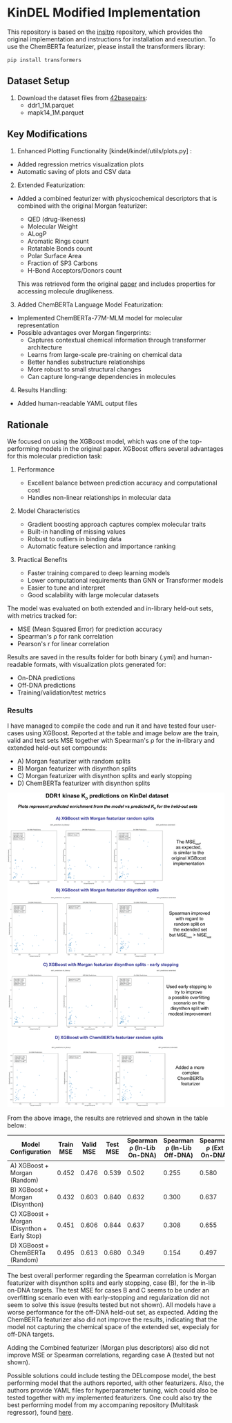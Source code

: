 # KinDEL Modified Implementation

This repository is based on the [insitro](https://github.com/insitro/kindel/tree/main) repository, which provides the original implementation and instructions for installation and execution. To use the ChemBERTa featurizer, please install the transformers library:
```
pip install transformers
```

## Dataset Setup

1. Download the dataset files from [42basepairs](https://42basepairs.com/browse/s3/kin-del-2024/data):
   - ddr1_1M.parquet
   - mapk14_1M.parquet

## Key Modifications

1. Enhanced Plotting Functionality [kindel/kindel/utils/plots.py] :
- Added regression metrics visualization plots
- Automatic saving of plots and CSV data

2. Extended Featurization:
- Added a combined featurizer with physicochemical descriptors that is combined with the original Morgan featurizer:

  - QED (drug-likeness)
  - Molecular Weight
  - ALogP
  - Aromatic Rings count
  - Rotatable Bonds count
  - Polar Surface Area
  - Fraction of SP3 Carbons
  - H-Bond Acceptors/Donors count

  This was retrieved form the original [paper](https://arxiv.org/pdf/2410.08938) and includes properties for accessing molecule druglikeness.

3. Added ChemBERTa Language Model Featurization:
- Implemented ChemBERTa-77M-MLM model for molecular representation
- Possible advantages over Morgan fingerprints:
  - Captures contextual chemical information through transformer architecture
  - Learns from large-scale pre-training on chemical data
  - Better handles substructure relationships
  - More robust to small structural changes
  - Can capture long-range dependencies in molecules

4. Results Handling:
- Added human-readable YAML output files


## Rationale

We focused on using the XGBoost model, which was one of the top-performing models in the original paper. XGBoost offers several advantages for this molecular prediction task:

1. Performance
   - Excellent balance between prediction accuracy and computational cost
   - Handles non-linear relationships in molecular data

2. Model Characteristics
   - Gradient boosting approach captures complex molecular traits
   - Built-in handling of missing values
   - Robust to outliers in binding data
   - Automatic feature selection and importance ranking

3. Practical Benefits
   - Faster training compared to deep learning models
   - Lower computational requirements than GNN or Transformer models
   - Easier to tune and interpret
   - Good scalability with large molecular datasets

The model was evaluated on both extended and in-library held-out sets, with metrics tracked for:
- MSE (Mean Squared Error) for prediction accuracy
- Spearman's ρ for rank correlation
- Pearson's r for linear correlation

Results are saved in the results folder for both binary (.yml) and human-readable formats, with visualization plots generated for:
- On-DNA predictions
- Off-DNA predictions
- Training/validation/test metrics


### Results
I have managed to compile the code and run it and have tested four user-cases using XGBoost. Reported at the table and image below are the train, valid and test sets MSE together with Spearman's ρ for the in-library and extended held-out set compounds:

- A) Morgan featurizer with random splits
- B) Morgan featurizer with disynthon splits 
- C) Morgan featurizer with disynthon splits and early stopping
- D) ChemBERTa featurizer with disynthon splits






![Kindel Modification Results](/results/kindel_mod_results.png)


From the above image, the results are retrieved and shown in the table below:

| Model Configuration | Train MSE | Valid MSE | Test MSE | Spearman ρ (In-Lib On-DNA) | Spearman ρ (In-Lib Off-DNA) | Spearman ρ (Ext On-DNA) |
|-------------------|-----------|-----------|-----------|-------------------|-------------------|-----------------|
| A) XGBoost + Morgan (Random) | 0.452 | 0.476 | 0.539 | 0.502 | 0.255 | 0.580 |
| B) XGBoost + Morgan (Disynthon) | 0.432| 0.603 | 0.840 | 0.632 | 0.300 | 0.637 |
| C) XGBoost + Morgan (Disynthon + Early Stop) | 0.451 | 0.606 | 0.844 | 0.637 | 0.308 | 0.655 |
| D) XGBoost + ChemBERTa (Random) | 0.495 | 0.613 | 0.680 | 0.349 | 0.154 | 0.497 |



The best overall performer regarding the Spearman correlation is Morgan featurizer with disynthon splits and early stopping, case (B), for the in-lib on-DNA targets. The test MSE for cases B and C seems to be under an overfitting scenario even with early-stopping and regularization did not seem to solve this issue (results tested but not shown). All models have a worse performance for the off-DNA held-out set, as expected. Adding the ChemBERTa featurizer also did not improve the results, indicating that the model not capturing the chemical space of the extended set, expecialy for off-DNA targets.

Adding the Combined featurizer (Morgan plus descriptors) also did not improve MSE or Spearman correlations, regarding case A (tested but not shown).

Possible solutions could include testing the DELcompose model, the best performing model that the authors reported, with other featurizers. Also, the authors provide YAML files for hyperparameter tuning, wich could also be tested together with my implemented featurizers. One could also try the best performing model from my accompaning repository (Multitask regressor), found [here](https://github.com/TiagoLopesGomes/chemoinfo).


